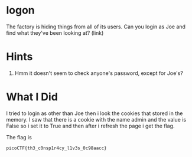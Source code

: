
# logon
The factory is hiding things from all of its users. Can you login as Joe and find what they've been looking at?  (link)

# Hints
1. Hmm it doesn't seem to check anyone's password, except for Joe's?

# What I Did

I tried to login as other than Joe then i look the cookies
that stored in the memory. I saw that there is a cookie with 
the name admin and the value is False so i set it to True
and then after i refresh the page i get the flag.

The flag is 

``` picoCTF{th3_c0nsp1r4cy_l1v3s_0c98aacc} ```